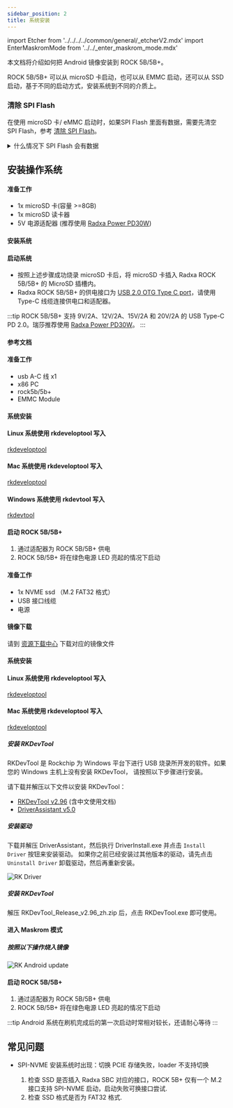 ```yaml
---
sidebar_position: 2
title: 系统安装
---
```


import Etcher from '../../../../common/general/\_etcherV2.mdx'
import EnterMaskromMode from '../../\_enter_maskrom_mode.mdx'

本文档将介绍如何把 Android 镜像安装到 ROCK 5B/5B+。

ROCK 5B/5B+ 可以从 microSD 卡启动，也可以从 EMMC 启动，还可以从 SSD 启动，基于不同的启动方式，安装系统到不同的介质上。

### 清除 SPI Flash

在使用 microSD 卡/ eMMC 启动时，如果SPI Flash 里面有数据，需要先清空 SPI Flash，参考 [清除 SPI Flash](../../low-level-dev/maskrom/erase.md)。

<details>

<summary>什么情况下 SPI Flash 会有数据</summary>

一般有两种情况下会有数据

1. 在 EMMC 和 SPI Flash 都是空的清空下， 通过 USB 接口刷写镜像到板载 EMMC,此时板子是 Maskrom 模式，如果此时**不去按 Maskrom 按键**直接烧录系统，就会将数据写入到 SPI FLASH 中
2. 主动烧录，例如需要从 nvme 启动系统，需要先烧录SPI Flash 镜像

</details>

## 安装操作系统

<Tabs queryString="target">

<TabItem value="microsd" label="安装系统到 microSD 卡">

#### 准备工作

- 1x microSD 卡(容量 >=8GB)
- 1x microSD 读卡器
- 5V 电源适配器 (推荐使用 [Radxa Power PD30W](/accessories/pd_30w))

#### 安装系统

<Etcher model="rock5b" />

#### 启动系统

- 按照上述步骤成功烧录 microSD 卡后，将 microSD 卡插入 Radxa ROCK 5B/5B+ 的 MicroSD 插槽内。
- Radxa ROCK 5B/5B+ 的供电接口为 [USB 2.0 OTG Type C port](/rock5/rock5b/hardware-design/hardware-interface)，请使用 Type-C 线缆连接供电口和适配器。

:::tip
ROCK 5B/5B+ 支持 9V/2A、12V/2A、15V/2A 和 20V/2A 的 USB Type-C PD 2.0。瑞莎推荐使用 [Radxa Power PD30W](/accessories/pd_30w)。
:::

#### 参考文档

</TabItem>

<TabItem value="emmc" label="安装系统到 eMMC ">

#### 准备工作

- usb A-C 线 x1
- x86 PC
- rock5b/5b+
- EMMC Module

#### 系统安装

<Tabs queryString="target">

<TabItem value="linux" label="Linux">

#### Linux 系统使用 rkdeveloptool 写入

[rkdeveloptool](../../low-level-dev/maskrom/linux)

</TabItem>

<TabItem value="mac" label="Mac">

#### Mac 系统使用 rkdeveloptool 写入

[rkdeveloptool](../../low-level-dev/maskrom/mac-os)

</TabItem>

<TabItem value="windows" label="Windows">

#### Windows 系统使用 rkdevtool 写入

[rkdevtool](/rock5/rock5b/low-level-dev/maskrom/windows)

</TabItem>

</Tabs>

#### 启动 ROCK 5B/5B+

1. 通过适配器为 ROCK 5B/5B+ 供电
2. ROCK 5B/5B+ 将在绿色电源 LED 亮起的情况下启动

</TabItem>

<TabItem value="ssd" label="安装系统到 Nvme">

#### 准备工作

- 1x NVME ssd （M.2 FAT32 格式）
- USB 接口线缆
- 电源

#### 镜像下载

请到 [资源下载中心](../../download.md) 下载对应的镜像文件

#### 系统安装

<Tabs queryString="target">

<TabItem value="linux" label="Linux(适用于 Rock5B)">

#### Linux 系统使用 rkdeveloptool 写入

[rkdeveloptool](../../low-level-dev/maskrom/linux.md)

</TabItem>

<TabItem value="mac" label="mac(适用于Rock 5B)">

#### Mac 系统使用 rkdeveloptool 写入

[rkdeveloptool](../../low-level-dev/maskrom/mac-os.md)

</TabItem>

<TabItem value="windows" label="Windows（适用于Rock 5B/5B+）">

##### 安装 RKDevTool

RKDevTool 是 Rockchip 为 Windows 平台下进行 USB 烧录所开发的软件。如果您的 Windows 主机上没有安装 RKDevTool， 请按照以下步骤进行安装。

请下载并解压以下文件以安装 RKDevTool：

- [RKDevTool v2.96](https://dl.radxa.com/tools/windows/RKDevTool_Release_v2.96_zh.zip) (含中文使用文档)
- [DriverAssistant v5.0](https://dl.radxa.com/tools/windows/DriverAssitant_v5.0.zip)

##### 安装驱动

下载并解压 DriverAssistant，然后执行 DriverInstall.exe 并点击 `Install Driver` 按钮来安装驱动。
如果你之前已经安装过其他版本的驱动，请先点击 `Uninstall Driver` 卸载驱动，然后再重新安装。

![RK Driver](/img/configuration/RK-Driver-Assistant-Install-Uninstall.webp)

##### 安装 RKDevTool

解压 RKDevTool_Release_v2.96_zh.zip 后，点击 RKDevTool.exe 即可使用。

#### 进入 Maskrom 模式

<EnterMaskromMode/>

##### 按照以下操作烧入镜像

![RK Android update](/img/rock5itx/rock5itx_android_update_zh.webp)

</TabItem>

</Tabs>

#### 启动 ROCK 5B/5B+

1. 通过适配器为 ROCK 5B/5B+ 供电
2. ROCK 5B/5B+ 将在绿色电源 LED 亮起的情况下启动

</TabItem>
</Tabs>

:::tip
Android 系统在刷机完成后的第一次启动时常相对较长，还请耐心等待
:::

## 常见问题

- SPI-NVME 安装系统时出现：切换 PCIE 存储失败，loader 不支持切换

  1. 检查 SSD 是否插入 Radxa SBC 对应的接口，ROCK 5B+ 仅有一个 M.2 接口支持 SPI-NVME 启动，启动失败可换接口尝试.
  2. 检查 SSD 格式是否为 FAT32 格式.
